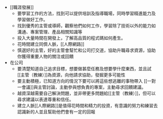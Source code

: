 - [[職涯發展]]
    - 要學習工作的方法，找到可以提供培訓及指導職場，同時學習精進能力及學習做好工作。
    - 找到優秀的主管或導師，觀察他們如何工作，學習除了技術以外的能力如溝通、專案管理、產品相關知識等
    - 投入大量時間在開發上，了解高品質的程式碼如何產生。
    - 花時間建立同儕人脈，[[人際網路]]
    - 慎選好的主管，好的主管會幫忙和公司打交道，協助升職尋求資源，協助你獲得重要人物的關注或回饋
- 在公司
    - 要清楚知道自己追求目標，想要做甚麼任務及想要學什麼東西，並且試[[主管（教練）]]為資源，向他請求協助，發掘更多可能性
    - 要主動積極，已知道方向的情況下要可以將這些想逃離的事物帶入 [[一對一會議]]與主管討論，主動參與想負責的專案，主動尋求回饋建議。
    - 越資深越需要自己解決問題，並非帶更多問題給[[主管（教練）]]，但可以尋求建議以表達尊重和信任。
    - 建立人脈[[人際網路]]是值得花時間和精力的投資，有意識的努力和練習去認識新的人並且幫助他們會有一定的回報